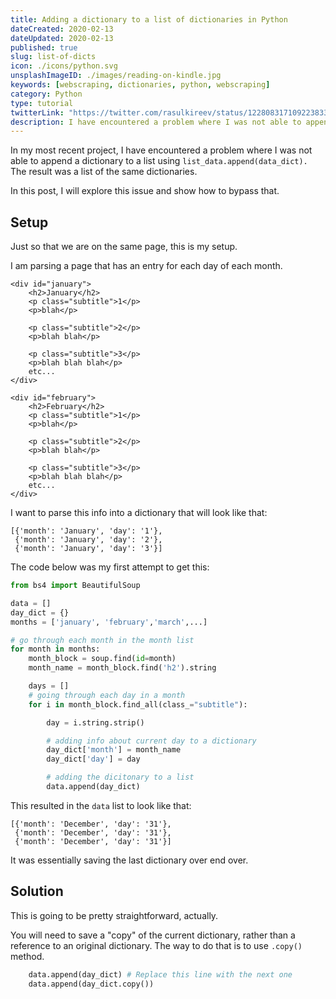 ```yaml
---
title: Adding a dictionary to a list of dictionaries in Python
dateCreated: 2020-02-13
dateUpdated: 2020-02-13
published: true
slug: list-of-dicts
icon: ./icons/python.svg
unsplashImageID: ./images/reading-on-kindle.jpg
keywords: [webscraping, dictionaries, python, webscraping]
category: Python
type: tutorial
twitterLink: "https://twitter.com/rasulkireev/status/1228083171092238337"
description: I have encountered a problem where I was not able to append a dictionary to a list. In this post, I will explore this issue and show how to bypass that.
---
```


In my most recent project, I have encountered a problem where I was not able to append a dictionary to a list using `list_data.append(data_dict).` The result was a list of the same dictionaries.

In this post, I will explore this issue and show how to bypass that.

## Setup

Just so that we are on the same page, this is my setup.

I am parsing a page that has an entry for each day of each month.

```
<div id="january">
    <h2>January</h2>
    <p class="subtitle">1</p>
    <p>blah</p>

    <p class="subtitle">2</p>
    <p>blah blah</p>

    <p class="subtitle">3</p>
    <p>blah blah blah</p>
    etc...
</div>

<div id="february">
    <h2>February</h2>
    <p class="subtitle">1</p>
    <p>blah</p>

    <p class="subtitle">2</p>
    <p>blah blah</p>

    <p class="subtitle">3</p>
    <p>blah blah blah</p>
    etc...
</div>

```

I want to parse this info into a dictionary that will look like that:

```
[{'month': 'January', 'day': '1'},
 {'month': 'January', 'day': '2'},
 {'month': 'January', 'day': '3'}]
```

The code below was my first attempt to get this:

```python
from bs4 import BeautifulSoup

data = []
day_dict = {}
months = ['january', 'february','march',...]

# go through each month in the month list
for month in months:
    month_block = soup.find(id=month)
    month_name = month_block.find('h2').string

    days = []
    # going through each day in a month
    for i in month_block.find_all(class_="subtitle"):

        day = i.string.strip()

        # adding info about current day to a dictionary
        day_dict['month'] = month_name
        day_dict['day'] = day

        # adding the dicitonary to a list
        data.append(day_dict)
```

This resulted in the `data` list to look like that:
```
[{'month': 'December', 'day': '31'},
 {'month': 'December', 'day': '31'},
 {'month': 'December', 'day': '31'}]
```

It was essentially saving the last dictionary over end over.


## Solution

This is going to be pretty straightforward, actually.

You will need to save a "copy" of the current dictionary, rather than a reference to an original dictionary. The way to do that is to use `.copy()` method.

```python
    data.append(day_dict) # Replace this line with the next one
    data.append(day_dict.copy())
```
